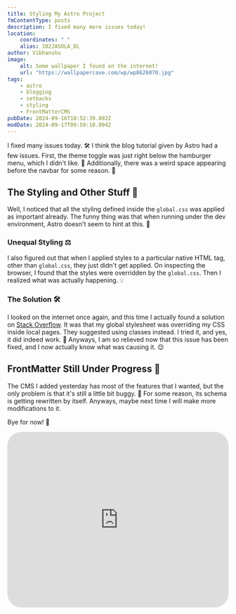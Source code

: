```yaml
---
title: Styling My Astro Project
fmContentType: posts
description: I fixed many more issues today!
location:
    coordinates: " "
    alias: 102JASOLA_DL
author: Vibhanshu
image:
    alt: Some wallpaper I found on the internet!
    url: "https://wallpapercave.com/wp/wp8626070.jpg"
tags:
    - astro
    - blogging
    - setbacks
    - styling
    - FrontMatterCMS
pubDate: 2024-09-16T18:52:39.892Z
modDate: 2024-09-17T09:59:10.094Z
---
```


I fixed many issues today. 🛠️ I think the blog tutorial given by Astro had a few issues. First, the theme toggle was just right below the hamburger menu, which I didn't like. 🍔 Additionally, there was a weird space appearing before the navbar for some reason. 🤔

## The Styling and Other Stuff 🎨

Well, I noticed that all the styling defined inside the `global.css` was applied as important already. The funny thing was that when running under the dev environment, Astro doesn't seem to hint at this. 🧐

### Unequal Styling ⚖️

I also figured out that when I applied styles to a particular native HTML tag, other than `global.css`, they just didn't get applied. On inspecting the browser, I found that the styles were overridden by the `global.css`. Then I realized what was actually happening. 💡

### The Solution 🛠️

I looked on the internet once again, and this time I actually found a solution on [Stack Overflow](https://stackoverflow.com/questions/52486775/css-strike-through-in-inspector). It was that my global stylesheet was overriding my CSS inside local pages. They suggested using classes instead. I tried it, and yes, it did indeed work. 🎉 Anyways, I am so relieved now that this issue has been fixed, and I now actually know what was causing it. 😌

## FrontMatter Still Under Progress 🚧

The CMS I added yesterday has most of the features that I wanted, but the only problem is that it's still a little bit buggy. 🐛 For some reason, its schema is getting rewritten by itself. Anyways, maybe next time I will make more modifications to it.

Bye for now! 👋

<iframe style="border-radius: 2rem;" width="100%" height="400" src="https://www.youtube.com/embed/EHBFKhLUVig?autoplay=1&showinfo=0&controls=1&rel=0" title="A Song" frameborder="0" allow="accelerometer; autoplay; clipboard-write; encrypted-media; gyroscope; picture-in-picture; web-share" referrerpolicy="strict-origin-when-cross-origin" allowfullscreen></iframe>
